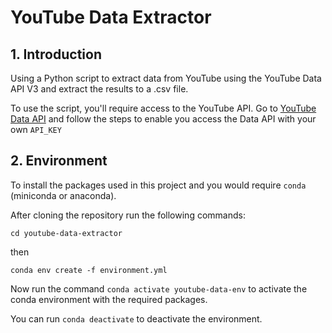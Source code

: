 # YouTube Data Extractor

## 1. Introduction

Using a Python script to extract data from YouTube using the YouTube Data API V3
and extract the results to a .csv file.

To use the script, you'll require access to the YouTube API. Go to
[YouTube Data API](https://developers.google.com/youtube/v3/getting-started) and follow the
steps to enable you access the Data API with your own `API_KEY`

## 2. Environment

To install the packages used in this project and you would require `conda` (miniconda or anaconda).

After cloning the repository run the following commands:


`cd youtube-data-extractor`

then

`conda env create -f environment.yml`

Now run the command `conda activate youtube-data-env` to activate the conda environment with the required packages.

You can run `conda deactivate` to deactivate the environment.
